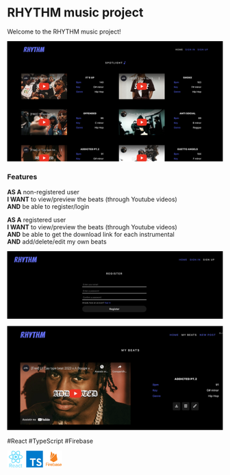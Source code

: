 # RHYTHM music project

Welcome to the RHYTHM music project!

![RHYTHM main page](design.png)

### **Features**

**AS A** non-registered user  </br>
**I WANT** to view/preview the beats (through Youtube videos) </br>
**AND** be able to register/login

**AS A** registered user  </br>
**I WANT** to view/preview the beats (through Youtube videos) </br>
**AND** be able to get the download link for each instrumental</br>
**AND** add/delete/edit my own beats


![Register form](register.png)


![My beats](mybeats.png)


#React #TypeScript #Firebase

<p> <img src="https://github.com/devicons/devicon/blob/master/icons/react/react-original-wordmark.svg" title="React" alt="React" width="40" height="40"/>
  <img src="https://github.com/devicons/devicon/blob/master/icons/typescript/typescript-original.svg" title="Typescript" alt="Typescript" width="40" height="40"/>
    <img src="https://github.com/devicons/devicon/blob/master/icons/firebase/firebase-plain-wordmark.svg" title="Firebase" alt="Firebase" width="40" height="40"/></p>
